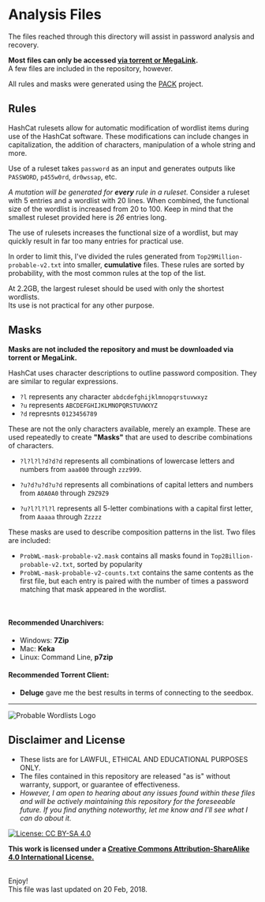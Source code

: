 # Analysis Files



The files reached through this directory will assist in password analysis and recovery.<br>

__Most files can only be accessed [via torrent or MegaLink](Downloads.md).__ <br>
A few files are included in the repository, however.

All rules and masks were generated using the [PACK](https://github.com/iphelix/pack) project.



## Rules

HashCat rulesets allow for automatic modification of wordlist items during use of the HashCat software. These modifications can include changes in capitalization, the addition of characters, manipulation of a whole string and more.


Use of a ruleset takes `password` as an input and generates outputs like `PASSWORD`, `p455w0rd`, `dr0wssap`, etc.


*A mutation will be generated for __every__ rule in a ruleset.* Consider a ruleset with 5 entries and a wordlist with 20 lines. When combined, the functional size of the wordlist is increased from 20 to 100. Keep in mind that the smallest ruleset provided here is *26* entries long.

The use of rulesets increases the functional size of a wordlist, but may quickly result in far too many entries for practical use.

In order to limit this, I've divided the rules generated from `Top29Million-probable-v2.txt` into smaller, __cumulative__ files. These rules are sorted by probability, with the most common rules at the top of the list.

At 2.2GB, the largest ruleset should be used with only the shortest wordlists.<br>
Its use is not practical for any other purpose.


## Masks

__Masks are not included the repository and must be downloaded via torrent or MegaLink.__

HashCat uses character descriptions to outline password composition. They are similar to regular expressions.

* `?l` represents any character  `abdcdefghijklmnopqrstuvwxyz`
* `?u` represents `ABCDEFGHIJKLMNOPQRSTUVWXYZ`
* `?d` represnts `0123456789`

These are not the only characters available, merely an example.
These are used repeatedly to create __"Masks"__ that are used to describe combinations of characters.

* `?l?l?l?d?d?d` represents all combinations of lowercase letters and numbers from `aaa000` through `zzz999`.

* `?u?d?u?d?u?d` represents all combinations of capital letters and numbers from `A0A0A0` through `Z9Z9Z9`

* `?u?l?l?l?l` represents all 5-letter combinations with a capital first letter, from `Aaaaa` through `Zzzzz`



These masks are used to describe composition patterns in the list.
Two files are included:

* `ProbWL-mask-probable-v2.mask` contains all masks found in `Top2Billion-probable-v2.txt`, sorted by popularity
* `ProbWL-mask-probable-v2-counts.txt` contains the same contents as the first file, but each entry is paired with the number of times a password matching that mask appeared in the wordlist.


<br>

#### Recommended Unarchivers:
* Windows: __7Zip__
* Mac: __Keka__
* Linux: Command Line, __p7zip__
<look><see><watch>
#### Recommended Torrent Client:
* __Deluge__ gave me the best results in terms of connecting to the seedbox.


***

![Probable Wordlists Logo](https://raw.githubusercontent.com/berzerk0/Probable-Wordlists/master/ProbableWordlistLogo.png)

## Disclaimer and License
 + These lists are for LAWFUL, ETHICAL AND EDUCATIONAL PURPOSES ONLY.
 + The files contained in this repository are released "as is" without warranty, support, or guarantee of effectiveness.
 + *However, I am open to hearing about any issues found within these files and will be actively maintaining this repository for the foreseeable future. If you find anything noteworthy, let me know and I'll see what I can do about it.*

 [![License: CC BY-SA 4.0](https://img.shields.io/badge/License-CC%20BY--SA%204.0-lightgrey.svg)](http://creativecommons.org/licenses/by-sa/4.0/)

 __This work is licensed under a [Creative Commons Attribution-ShareAlike 4.0 International License.](https://creativecommons.org/licenses/by-sa/4.0/)__

<br>
Enjoy!


<br>
This file was last updated on 20 Feb, 2018.
